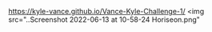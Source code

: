 https://kyle-vance.github.io/Vance-Kyle-Challenge-1/
<img src="..Screenshot 2022-06-13 at 10-58-24 Horiseon.png"

